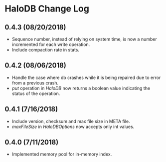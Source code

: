# HaloDB Change Log

## 0.4.3 (08/20/2018)
* Sequence number, instead of relying on system time, is now a number incremented for each write operation. 
* Include compaction rate in stats.  

## 0.4.2 (08/06/2018)
* Handle the case where db crashes while it is being repaired due to error from a previous crash.
* _put_ operation in _HaloDB_ now returns a boolean value indicating the status of the operation.

## 0.4.1 (7/16/2018)
* Include version, checksum and max file size in META file. 
* _maxFileSize_ in _HaloDBOptions_ now accepts only int values.  

## 0.4.0 (7/11/2018)
* Implemented memory pool for in-memory index. 


